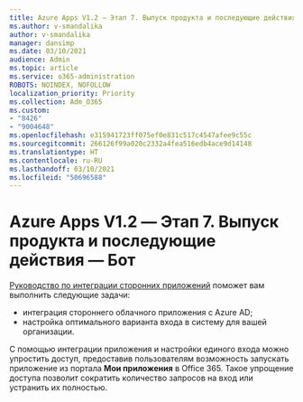 ```yaml
---
title: Azure Apps V1.2 — Этап 7. Выпуск продукта и последующие действия — Бот
ms.author: v-smandalika
author: v-smandalika
manager: dansimp
ms.date: 03/10/2021
audience: Admin
ms.topic: article
ms.service: o365-administration
ROBOTS: NOINDEX, NOFOLLOW
localization_priority: Priority
ms.collection: Adm_O365
ms.custom:
- "8426"
- "9004648"
ms.openlocfilehash: e315941723ff075ef0e831c517c4547afee9c55c
ms.sourcegitcommit: 266126f99a020c2332a4fea516edb4ace9d14148
ms.translationtype: HT
ms.contentlocale: ru-RU
ms.lasthandoff: 03/10/2021
ms.locfileid: "50696588"
---
```

# <a name="azure-apps-v12---phase-7-prod-release-and-followup---bot"></a>Azure Apps V1.2 — Этап 7. Выпуск продукта и последующие действия — Бот

[Руководство по интеграции сторонних приложений](https://admin.microsoft.com/AdminPortal/Home) поможет вам выполнить следующие задачи: 
- интеграция стороннего облачного приложения с Azure AD; 
- настройка оптимального варианта входа в систему для вашей организации.

С помощью интеграции приложения и настройки единого входа можно упростить доступ, предоставив пользователям возможность запускать приложение из портала **Мои приложения** в Office 365. Такое упрощение доступа позволит сократить количество запросов на вход или устранить их полностью.
